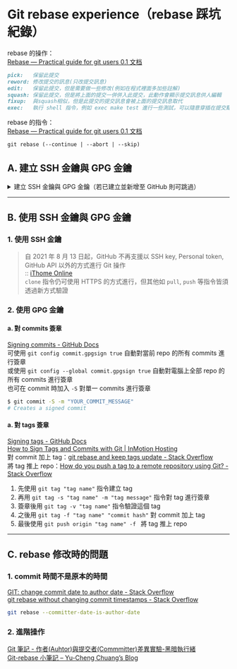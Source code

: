 # Git rebase experience（rebase 踩坑紀錄）

rebase 的操作：  
[Rebase — Practical guide for git users 0.1 文档](https://git-tutorial.readthedocs.io/zh/latest/rebase.html#id3)  
```md
pick:	保留此提交
reword:	修改提交的訊息(只改提交訊息)
edit:	保留此提交，但是需要做一些修改(例如在程式裡面多加些註解)
squash:	保留此提交，但是將上面的提交一併併入此提交，此動作會顯示提交訊息供人編輯
fixup:	與squash相似，但是此提交的提交訊息會被上面的提交訊息取代
exec:	執行 shell 指令，例如 exec make test 進行一些測試，可以隨意穿插在提交點之間
```
rebase 的指令：  
[Rebase — Practical guide for git users 0.1 文档](https://git-tutorial.readthedocs.io/zh/latest/rebase.html#id6)  
```md
git rebase (--continue | --abort | --skip)
```



## A. 建立 SSH 金鑰與 GPG 金鑰

<details> <summary>建立 SSH 金鑰與 GPG 金鑰（若已建立並新增至 GitHub 則可跳過）</summary>

### 1. 建立 SSH 金鑰

#### a. 產生 SSH 金鑰對
照著 [GitHub Docs](https://docs.github.com/en/authentication/connecting-to-github-with-ssh/generating-a-new-ssh-key-and-adding-it-to-the-ssh-agent#generating-a-new-ssh-key) 的步驟，在電腦上產生你的 SSH 金鑰  
```sh
ssh-keygen -t ed25519 -C "your_email@example.com"
```

#### b. 在電腦上加入 SSH 私鑰
在上一步驟產生完 SSH 金鑰對後，照著 [GitHub Docs](https://docs.github.com/en/authentication/connecting-to-github-with-ssh/generating-a-new-ssh-key-and-adding-it-to-the-ssh-agent#adding-your-ssh-key-to-the-ssh-agent) 的步驟，將私鑰加入至你的電腦中（適用於 Windows 系統）  
```ps1
# start the ssh-agent in the background
Get-Service -Name ssh-agent | Set-Service -StartupType Manual
Start-Service ssh-agent
```
```ps1
ssh-add C:\Users\YOU\.ssh\id_ed25519
```

#### c. 在 GitHub 帳號上加入 SSH 公鑰
參考：[Adding a new SSH key to your GitHub account - GitHub Docs](https://docs.github.com/en/authentication/connecting-to-github-with-ssh/adding-a-new-ssh-key-to-your-github-account)  

前往 GitHub 中的 [SSH and GPG keys](https://github.com/settings/keys) 頁面，點選 New SSH Key 後。將先前產生的 **`id_ed25519.pub`** 檔案的內容填入 Key 文字框中  

#### d. 測試 SSH 金鑰是否成功加入
[Testing your SSH connection - GitHub Docs](https://docs.github.com/en/authentication/connecting-to-github-with-ssh/testing-your-ssh-connection)  
```sh
ssh -T git@github.com
# Attempts to ssh to GitHub
```

---
### 2. 建立 GPG 金鑰

#### a. 產生 GPG 金鑰對
照著 [GitHub Docs](https://docs.github.com/en/authentication/managing-commit-signature-verification/generating-a-new-gpg-key#generating-a-gpg-key) 的步驟，在電腦上產生你的 GPG 金鑰  
```sh
gpg --full-generate-key
```

#### b. 在電腦上匯出 GPG 公鑰
[Generating a new GPG key - GitHub Docs](https://docs.github.com/en/authentication/managing-commit-signature-verification/generating-a-new-gpg-key#generating-a-gpg-key)  
1. 檢視所有的 GPG 金鑰
```sh
gpg --list-secret-keys --keyid-format=long
```
在範例中，剛才產生的 GPG 金鑰 id 為 `3AA5C34371567BD2`，複製你電腦上的這段文字，黏貼到下一段指令中  
```sh
$ gpg --list-secret-keys --keyid-format=long
/Users/hubot/.gnupg/secring.gpg
------------------------------------
sec   4096R/3AA5C34371567BD2 2016-03-10 [expires: 2017-03-10]
uid                          Hubot <hubot@example.com>
ssb   4096R/4BB6D45482678BE3 2016-03-10
```
2. 匯出指定的 GPG 金鑰
```sh
gpg --armor --export 3AA5C34371567BD2
# Prints the GPG key ID, in ASCII armor format
```
3. 複製 GPG 公鑰
將輸出中 `-----BEGIN PGP PUBLIC KEY BLOCK-----` 到 `-----END PGP PUBLIC KEY BLOCK-----` 的內容全部複製  

#### c. 在 GitHub 帳號上加入 GPG 公鑰
前往 GitHub 中的 [SSH and GPG keys](https://github.com/settings/keys) 頁面，點選 New GPG Key 後。將先前複製的 GPG 公鑰填入 Key 文字框中  

</details>

---
## B. 使用 SSH 金鑰與 GPG 金鑰

### 1. 使用 SSH 金鑰
> 自 2021 年 8 月 13 日起，GitHub 不再支援以 SSH key, Personal token, GitHub API 以外的方式進行 Git 操作  
:: [iThome Online](https://www.ithome.com.tw/news/146185)  
`clone` 指令仍可使用 HTTPS 的方式進行，但其他如 `pull`, `push` 等指令皆須透過新方式驗證

### 2. 使用 GPG 金鑰

#### a. 對 commits 簽章
[Signing commits - GitHub Docs](https://docs.github.com/en/authentication/managing-commit-signature-verification/signing-commits)  
可使用 `git config commit.gpgsign true` 自動對當前 repo 的所有 commits 進行簽章  
或使用 `git config --global commit.gpgsign true` 自動對電腦上全部 repo 的所有 commits 進行簽章  
也可在 commit 時加入 `-S` 對單一 commits 進行簽章  
```sh
$ git commit -S -m "YOUR_COMMIT_MESSAGE"
# Creates a signed commit
```

#### a. 對 tags 簽章
[Signing tags - GitHub Docs](https://docs.github.com/en/authentication/managing-commit-signature-verification/signing-tags)  
[How to Sign Tags and Commits with Git | InMotion Hosting](https://www.inmotionhosting.com/support/website/git/how-to-sign-tags-and-commits-with-git-2/)  
對 commit 加上 tag：[git rebase and keep tags update - Stack Overflow](https://stackoverflow.com/questions/55468378/git-rebase-and-keep-tags-update/55468738#55468738)  
將 tag 推上 repo：[How do you push a tag to a remote repository using Git? - Stack Overflow](https://stackoverflow.com/questions/5195859/how-do-you-push-a-tag-to-a-remote-repository-using-git/5195913#5195913)  
1. 先使用 `git tag "tag name"` 指令建立 tag
2. 再用 `git tag -s "tag name" -m "tag message"` 指令對 tag 進行簽章
3. 簽章後用 `git tag -v "tag name"` 指令驗證這個 tag 
4. 之後用 `git tag -f "tag name" "commit hash"` 對 commit 加上 tag
5. 最後使用 `git push origin "tag name" -f ` 將 tag 推上 repo

---
## C. rebase 修改時的問題
### 1. commit 時間不是原本的時間
[GIT: change commit date to author date - Stack Overflow](https://stackoverflow.com/questions/28536980/git-change-commit-date-to-author-date/28537098#28537098)  
[git rebase without changing commit timestamps - Stack Overflow](https://stackoverflow.com/questions/2973996/git-rebase-without-changing-commit-timestamps)  
```sh
git rebase --committer-date-is-author-date
```
### 2. 進階操作
[Git 筆記 - 作者(Auhtor)與提交者(Commmitter)差異實驗-黑暗執行緒](https://blog.darkthread.net/blog/git-author-n-committer/)  
[Git-rebase 小筆記 – Yu-Cheng Chuang’s Blog](https://blog.yorkxin.org/posts/git-rebase/)  